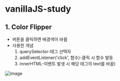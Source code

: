 # vanillaJS-study

## 1. Color Flipper
   - 버튼을 클릭하면 배경색이 바뀜
   - 사용한 개념
     1. querySelector-태그 선택자
     2. addEventListener('click', 함수)-클릭 시 함수 발동
     3. innerHTML-이벤트 발생 시 해당 태그의 text를 바꿈)
     
![image](https://github.com/kyejin0412/vanillaJS-study/assets/74754782/f35b5c6f-1e14-4ca8-9ac4-e6057fdf59a0)
